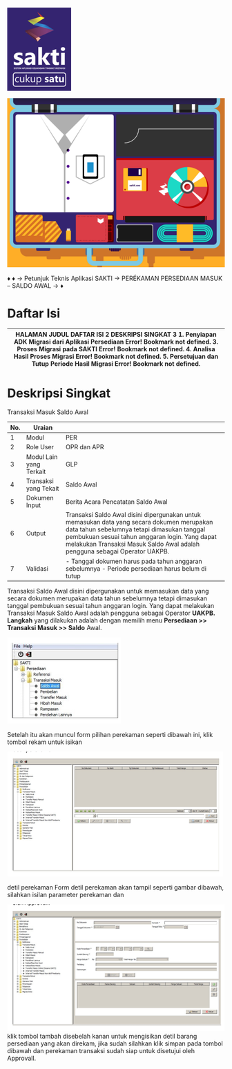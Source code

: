 

![0_image_0.png](0_image_0.png)

![0_image_1.png](0_image_1.png)

♦
♦
→
Petunjuk Teknis Aplikasi SAKTI
→
PERÉKAMAN PERSEDIAAN MASUK –
SALDO AWAL
→
♦

# Daftar Isi

| HALAMAN JUDUL  DAFTAR ISI 2  DESKRIPSI SINGKAT 3  1. Penyiapan ADK Migrasi dari Aplikasi Persediaan Error! Bookmark not defined. 3. Proses Migrasi pada SAKTI Error! Bookmark not defined. 4. Analisa Hasil Proses Migrasi Error! Bookmark not defined. 5. Persetujuan dan Tutup Periode Hasil Migrasi Error! Bookmark not defined.   |
|---------------------------------------------------------------------------------------------------------------------------------------------------------------------------------------------------------------------------------------------------------------------------------------------------------------------------------------|

# Deskripsi Singkat

Transaksi Masuk Saldo Awal

| No.   | Uraian                  |                                                                                                                                                                                                                                                                               |
|-------|-------------------------|-------------------------------------------------------------------------------------------------------------------------------------------------------------------------------------------------------------------------------------------------------------------------------|
| 1     | Modul                   | PER                                                                                                                                                                                                                                                                           |
| 2     | Role User               | OPR dan APR                                                                                                                                                                                                                                                                   |
| 3     | Modul Lain yang Terkait | GLP                                                                                                                                                                                                                                                                           |
| 4     | Transaksi yang Tekait   | Saldo Awal                                                                                                                                                                                                                                                                    |
| 5     | Dokumen Input           | Berita Acara Pencatatan Saldo Awal                                                                                                                                                                                                                                            |
| 6     | Output                  | Transaksi Saldo Awal disini dipergunakan untuk memasukan  data yang secara dokumen merupakan data tahun sebelumnya  tetapi dimasukan tanggal pembukuan sesuai tahun anggaran  login. Yang dapat melakukan Transaksi Masuk Saldo Awal  adalah pengguna sebagai Operator UAKPB. |
| 7     | Validasi                | - Tanggal dokumen harus pada tahun  anggaran sebelumnya  - Periode persediaan harus belum di tutup                                                                                                                                                                            |

Transaksi Saldo Awal disini dipergunakan untuk memasukan data yang secara dokumen merupakan data tahun sebelumnya tetapi dimasukan tanggal pembukuan sesuai tahun anggaran login. Yang dapat melakukan Transaksi Masuk Saldo Awal adalah pengguna sebagai Operator **UAKPB. Langkah** yang dilakukan adalah dengan memilih menu **Persediaan >> Transaksi Masuk >> Saldo**
Awal. 

![2_image_0.png](2_image_0.png)

Setelah itu akan muncul form pilihan perekaman seperti dibawah ini, klik tombol rekam untuk isikan 

![3_image_0.png](3_image_0.png)

detil perekaman Form detil perekaman akan tampil seperti gambar dibawah, silahkan isilan parameter perekaman dan 

![3_image_1.png](3_image_1.png) klik tombol tambah disebelah kanan untuk mengisikan detil barang persediaan yang akan direkam, jika sudah silahkan klik simpan pada tombol dibawah dan perekaman transaksi sudah siap untuk disetujui oleh Approvall. 